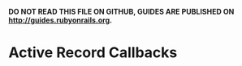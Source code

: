 **DO NOT READ THIS FILE ON GITHUB, GUIDES ARE PUBLISHED ON http://guides.rubyonrails.org.**

Active Record Callbacks
===========